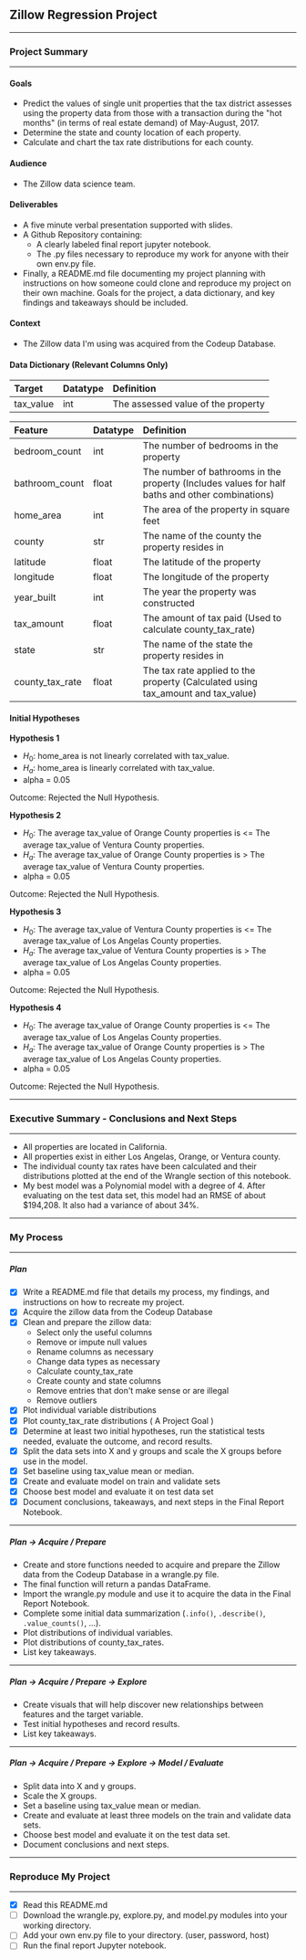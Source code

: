 ## Zillow Regression Project
***

### Project Summary
***

#### Goals
* Predict the values of single unit properties that the tax district assesses using the property data from those with a transaction during the "hot months" (in terms of real estate demand) of May-August, 2017.
* Determine the state and county location of each property.
* Calculate and chart the tax rate distributions for each county.

#### Audience
* The Zillow data science team.

#### Deliverables
* A five minute verbal presentation supported with slides.
* A Github Repository containing:
    - A clearly labeled final report jupyter notebook.
    - The .py files necessary to reproduce my work for anyone with their own env.py file.
* Finally, a README.md file documenting my project planning with instructions on how someone could clone and reproduce my project on their own machine. Goals for the project, a data dictionary, and key findings and takeaways should be included.

#### Context
* The Zillow data I'm using was acquired from the Codeup Database.

#### Data Dictionary (Relevant Columns Only)
| Target | Datatype | Definition |
|:-------|:---------|:------------|
| tax_value | int | The assessed value of the property |

| Feature | Datatype | Definition |
|:--------|:---------|:------------|
| bedroom_count | int | The number of bedrooms in the property |
| bathroom_count | float | The number of bathrooms in the property (Includes values for half baths and other combinations) |
| home_area | int | The area of the property in square feet |
| county | str | The name of the county the property resides in |
| latitude | float | The latitude of the property |
| longitude | float | The longitude of the property |
| year_built | int | The year the property was constructed |
| tax_amount | float | The amount of tax paid (Used to calculate county_tax_rate) |
| state | str | The name of the state the property resides in |
| county_tax_rate | float | The tax rate applied to the property (Calculated using tax_amount and tax_value) |

#### Initial Hypotheses

__Hypothesis 1__
* $H_0$: home_area is not linearly correlated with tax_value.
* $H_a$: home_area is linearly correlated with tax_value.
* alpha = 0.05

Outcome: Rejected the Null Hypothesis.

__Hypothesis 2__
* $H_0$: The average tax_value of Orange County properties is <= The average tax_value of Ventura County properties.
* $H_a$: The average tax_value of Orange County properties is > The average tax_value of  Ventura County properties.
* alpha = 0.05

Outcome: Rejected the Null Hypothesis.

__Hypothesis 3__
* $H_0$: The average tax_value of Ventura County properties is <= The average tax_value of Los Angelas County properties.
* $H_a$: The average tax_value of Ventura County properties is > The average tax_value of Los Angelas County properties.
* alpha = 0.05

Outcome: Rejected the Null Hypothesis.

__Hypothesis 4__
* $H_0$: The average tax_value of Orange County properties is <= The average tax_value of Los Angelas County properties.
* $H_a$: The average tax_value of Orange County properties is > The average tax_value of Los Angelas County properties.
* alpha = 0.05

Outcome: Rejected the Null Hypothesis.

***

### Executive Summary - Conclusions and Next Steps
***

* All properties are located in California.
* All properties exist in either Los Angelas, Orange, or Ventura county.
* The individual county tax rates have been calculated and their distributions plotted at the end of the Wrangle section of this notebook.
* My best model was a Polynomial model with a degree of 4. After evaluating on the test data set, this model had an RMSE of about $194,208. It also had a variance of about 34%.

***

### My Process
***

##### Plan
- [x] Write a README.md file that details my process, my findings, and instructions on how to recreate my project.
- [x] Acquire the zillow data from the Codeup Database
- [x] Clean and prepare the zillow data:
    * Select only the useful columns
    * Remove or impute null values
    * Rename columns as necessary
    * Change data types as necessary
    * Calculate county_tax_rate
    * Create county and state columns
    * Remove entries that don't make sense or are illegal
    * Remove outliers
- [x] Plot individual variable distributions
- [x] Plot county_tax_rate distributions ( A Project Goal )
- [x] Determine at least two initial hypotheses, run the statistical tests needed, evaluate the outcome, and record results.
- [x] Split the data sets into X and y groups and scale the X groups before use in the model.
- [x] Set baseline using tax_value mean or median.
- [x] Create and evaluate model on train and validate sets
- [x] Choose best model and evaluate it on test data set
- [x] Document conclusions, takeaways, and next steps in the Final Report Notebook.

___

##### Plan -> Acquire / Prepare
* Create and store functions needed to acquire and prepare the Zillow data from the Codeup Database in a wrangle.py file.
* The final function will return a pandas DataFrame.
* Import the wrangle.py module and use it to acquire the data in the Final Report Notebook.
* Complete some initial data summarization (`.info()`, `.describe()`, `.value_counts()`, ...).
* Plot distributions of individual variables.
* Plot distributions of county_tax_rates.
* List key takeaways.

___

##### Plan -> Acquire / Prepare -> Explore
* Create visuals that will help discover new relationships between features and the target variable.
* Test initial hypotheses and record results.
* List key takeaways.

___

##### Plan -> Acquire / Prepare -> Explore -> Model / Evaluate
* Split data into X and y groups.
* Scale the X groups.
* Set a baseline using tax_value mean or median.
* Create and evaluate at least three models on the train and validate data sets.
* Choose best model and evaluate it on the test data set.
* Document conclusions and next steps.

***

### Reproduce My Project

***

- [x] Read this README.md
- [ ] Download the wrangle.py, explore.py, and model.py modules into your working directory.
- [ ] Add your own env.py file to your directory. (user, password, host)
- [ ] Run the final report Jupyter notebook.